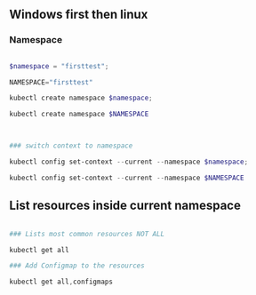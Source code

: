## Windows first then linux

### Namespace

```powershell

$namespace = "firsttest";

NAMESPACE="firsttest"

kubectl create namespace $namespace;

kubectl create namespace $NAMESPACE



### switch context to namespace

kubectl config set-context --current --namespace $namespace;

kubectl config set-context --current --namespace $NAMESPACE


```

## List resources inside current namespace 

```powershell

### Lists most common resources NOT ALL

kubectl get all

### Add Configmap to the resources

kubectl get all,configmaps

```

